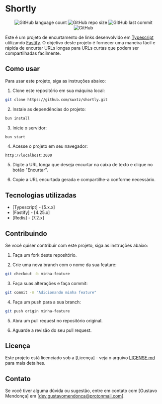 
# Shortly

<p align="center">
<img alt="GitHub language count" src="https://img.shields.io/github/languages/count/swxtz/shortly?style=flat-square">

<img alt="GitHub repo size" src="https://img.shields.io/github/languages/code-size/swxtz/shortly?style=flat-square">

<img alt="GitHub last commit" src="https://img.shields.io/github/last-commit/swxtz/shortly?style=flat-square">

<img alt="GitHub" src="https://img.shields.io/github/license/swxtz/shortly?style=flat-square">
</p>

Este é um projeto de encurtamento de links desenvolvido em [Typescript](https://www.typescriptlang.org/) utilizando [Fastify](https://fastify.dev). O objetivo deste projeto é fornecer uma maneira fácil e rápida de encurtar URLs longas para URLs curtas que podem ser compartilhadas facilmente.

## Como usar

Para usar este projeto, siga as instruções abaixo:

1. Clone este repositório em sua máquina local:

```bash
git clone https://github.com/swxtz/shortly.git
```

2. Instale as dependências do projeto:

```bash
bun install
```

3. Inicie o servidor:

```bash
bun start
```

4. Acesse o projeto em seu navegador:

```
http://localhost:3000
```

5. Digite a URL longa que deseja encurtar na caixa de texto e clique no botão "Encurtar".

6. Copie a URL encurtada gerada e compartilhe-a conforme necessário.

## Tecnologias utilizadas

- [Typescript] - [5.x.x]
- [Fastify] - [4.25.x]
- [Redis] - [7.2.x]

## Contribuindo

Se você quiser contribuir com este projeto, siga as instruções abaixo:

1. Faça um fork deste repositório.

2. Crie uma nova branch com o nome da sua feature:

```bash
git checkout -b minha-feature
```

3. Faça suas alterações e faça commit:

```bash
git commit -m "Adicionando minha feature"
```

4. Faça um push para a sua branch:

```bash
git push origin minha-feature
```

5. Abra um pull request no repositório original.

6. Aguarde a revisão do seu pull request.

## Licença

Este projeto está licenciado sob a [Licença] - veja o arquivo [LICENSE.md](LICENSE.md) para mais detalhes.

## Contato

Se você tiver alguma dúvida ou sugestão, entre em contato com [Gustavo Mendonça] em [dev.gustavomendonca@protonmail.com].